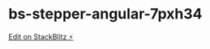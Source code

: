 # bs-stepper-angular-7pxh34

[Edit on StackBlitz ⚡️](https://stackblitz.com/edit/bs-stepper-angular-7pxh34)